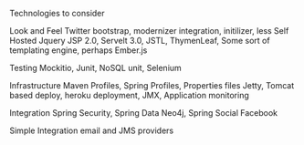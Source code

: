 Technologies to consider

Look and Feel 
Twitter bootstrap, modernizer integration, initilizer, less
Self Hosted Jquery
JSP 2.0, Servelt 3.0, JSTL, ThymenLeaf, Some sort of templating engine, perhaps Ember.js

Testing
Mockitio, Junit, NoSQL unit, Selenium

Infrastructure
Maven Profiles, Spring Profiles, Properties files
Jetty, Tomcat based deploy, heroku deployment, JMX, Application monitoring


Integration
Spring Security, Spring Data Neo4j, Spring Social Facebook

Simple Integration email and JMS providers

 